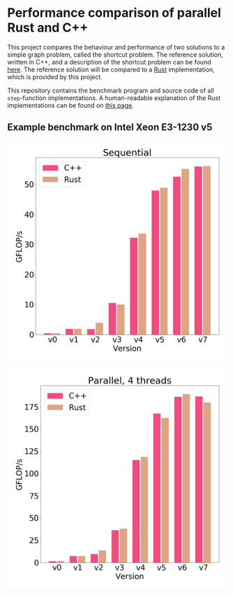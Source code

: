 # Performance comparison of parallel Rust and C++

This project compares the behaviour and performance of two solutions to a simple graph problem, called the shortcut problem.
The reference solution, written in C++, and a description of the shortcut problem can be found [here](http://ppc.cs.aalto.fi/ch2/).
The reference solution will be compared to a [Rust](https://github.com/rust-lang/rust) implementation, which is provided by this project.

This repository contains the benchmark program and source code of all `step`-function implementations.
A human-readable explanation of the Rust implementations can be found on [this page](https://parallel-rust-cpp.github.io/).

## Example benchmark on Intel Xeon E3-1230 v5

![Single thread benchmark results comparing the amount of single precision floating point instructions per second for 8 different implementations of the same program written in both Rust and C++.](reports/Xeon-E3-1230-v5/single_core/plot2.png "Single threaded performance")

![Multi thread benchmark results comparing the amount of single precision floating point instructions per second for 8 different implementations of the same program written in both Rust and C++.](reports/Xeon-E3-1230-v5/multi_core/plot2.png "Multi threaded performance")
